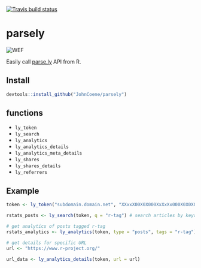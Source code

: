 [![Travis build status](https://travis-ci.org/JohnCoene/parsely.svg?branch=master)](https://travis-ci.org/JohnCoene/parsely)

# parsely

![WEF](https://www.parse.ly/static/img/brand/logo-parsely-green-vertical.png)

Easily call [parse.ly](http://parse.ly/) API from R.

## Install

```R
devtools::install_github("JohnCoene/parsely")
```

## functions

* `ly_token`
* `ly_search`
* `ly_analytics`
* `ly_analytics_details`
* `ly_analytics_meta_details`
* `ly_shares`
* `ly_shares_details`
* `ly_referrers`

## Example

```R
token <- ly_token("subdomain.domain.net", "XXxxX00X0X000XxXxXx000X0X0X00X")

rstats_posts <- ly_search(token, q = "r-tag") # search articles by keyword

# get analytics of posts tagged r-tag
rstats_analytics <- ly_analytics(token, type = "posts", tags = "r-tag")

# get details for specific URL
url <- "https://www.r-project.org/"
    
url_data <- ly_analytics_details(token, url = url)
```

